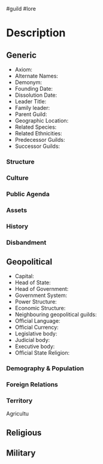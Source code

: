 #guild #lore
# Description

## Generic
- Axiom:
- Alternate Names:
- Demonym:
- Founding Date:
- Dissolution Date:
- Leader Title:
- Family leader:
- Parent Guild:
- Geographic Location:
- Related Species:
- Related Ethnicities:
- Predecessor Guilds:
- Successor Guilds:

### Structure

### Culture

### Public Agenda

### Assets

### History

### Disbandment

## Geopolitical
- Capital:
- Head of State:
- Head of Government:
- Government System:
- Power Structure:
- Economic Structure:
- Neighbouring geopolitical guilds:
- Official Language:
- Official Currency:
- Legislative body:
- Judicial body:
- Executive body:
- Official State Religion:

### Demography & Population

### Foreign Relations

### Territory

Agricultu

## Religious

## Military
